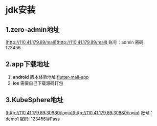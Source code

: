 # jdk安装

## 1.zero-admin地址
[http://110.41.179.89/mall](http://110.41.179.89/mall)   账号：admin 密码: 123456

## 2.app下载地址
1. **android** 版本体验地址 [flutter-mall-app](https://www.pgyer.com/OoW2Zy)
2. **ios** 需要自己下载源码打包

## 3.KubeSphere地址
[http://110.41.179.89:30880/login](http://110.41.179.89:30880/login)    账号：demo1 密码: 123456@Pass
